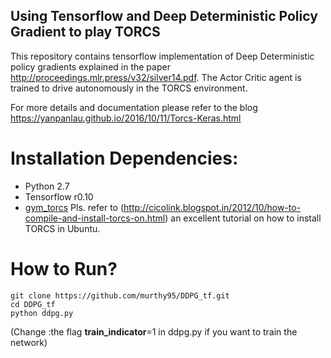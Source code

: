 ## Using Tensorflow and Deep Deterministic Policy Gradient to play TORCS

This repository contains tensorflow implementation of Deep Deterministic policy gradients explained in the paper http://proceedings.mlr.press/v32/silver14.pdf. 
The Actor Critic agent is trained to drive autonomously in the TORCS environment.

For more details and documentation please refer to the blog 
https://yanpanlau.github.io/2016/10/11/Torcs-Keras.html

# Installation Dependencies:

* Python 2.7
* Tensorflow r0.10
* [gym_torcs](https://github.com/ugo-nama-kun/gym_torcs) Pls. refer to (http://cicolink.blogspot.in/2012/10/how-to-compile-and-install-torcs-on.html) an excellent tutorial on how to install TORCS in Ubuntu.

# How to Run?

```
git clone https://github.com/murthy95/DDPG_tf.git
cd DDPG_tf
python ddpg.py 
```

(Change :the flag **train_indicator**=1 in ddpg.py if you want to train the network)
